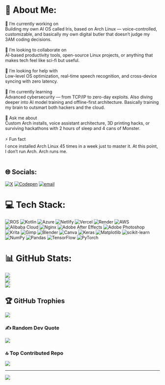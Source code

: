 # 💫 About Me:
🔭 I’m currently working on<br>Building my own AI OS called Iris, based on Arch Linux — voice-controlled, customizable, and basically my own digital butler that doesn’t judge my 3AM coding decisions.<br><br>🤝 I’m looking to collaborate on<br>AI-based productivity tools, open-source Linux projects, or anything that makes tech feel like sci-fi but useful.<br><br>🤔 I’m looking for help with<br>Low-level OS optimization, real-time speech recognition, and cross-device syncing with zero latency.<br><br>🌱 I’m currently learning<br>Advanced cybersecurity — from TCP/IP to zero-day exploits. Also diving deeper into AI model training and offline-first architecture. Basically training my brain to outsmart both hackers and the cloud.<br><br>💬 Ask me about<br>Custom Arch installs, voice assistant architecture, 3D printing hacks, or surviving hackathons with 2 hours of sleep and 4 cans of Monster.<br><br>⚡ Fun fact<br>I once installed Arch Linux 45 times in a week just to master it. At this point, I don’t run Arch. Arch runs me.<br><br>


## 🌐 Socials:
[![X](https://img.shields.io/badge/X-black.svg?logo=X&logoColor=white)](https://x.com/sreevarshan298) [![Codepen](https://img.shields.io/badge/Codepen-000000?logo=codepen&logoColor=white)](https://codepen.io/sree-varshan) [![email](https://img.shields.io/badge/Email-D14836?logo=gmail&logoColor=white)](mailto:sreevarshan1511@gmail.com) 

# 💻 Tech Stack:
![ROS](https://img.shields.io/badge/ros-%230A0FF9.svg?style=for-the-badge&logo=ros&logoColor=white) ![Kotlin](https://img.shields.io/badge/kotlin-%237F52FF.svg?style=for-the-badge&logo=kotlin&logoColor=white) ![Azure](https://img.shields.io/badge/azure-%230072C6.svg?style=for-the-badge&logo=microsoftazure&logoColor=white) ![Netlify](https://img.shields.io/badge/netlify-%23000000.svg?style=for-the-badge&logo=netlify&logoColor=#00C7B7) ![Vercel](https://img.shields.io/badge/vercel-%23000000.svg?style=for-the-badge&logo=vercel&logoColor=white) ![Render](https://img.shields.io/badge/Render-%46E3B7.svg?style=for-the-badge&logo=render&logoColor=white) ![AWS](https://img.shields.io/badge/AWS-%23FF9900.svg?style=for-the-badge&logo=amazon-aws&logoColor=white) ![Alibaba Cloud](https://img.shields.io/badge/AlibabaCloud-%23FF6701.svg?style=for-the-badge&logo=alibabacloud&logoColor=white) ![Nginx](https://img.shields.io/badge/nginx-%23009639.svg?style=for-the-badge&logo=nginx&logoColor=white) ![Adobe After Effects](https://img.shields.io/badge/Adobe%20After%20Effects-9999FF.svg?style=for-the-badge&logo=Adobe%20After%20Effects&logoColor=white) ![Adobe Photoshop](https://img.shields.io/badge/adobe%20photoshop-%2331A8FF.svg?style=for-the-badge&logo=adobe%20photoshop&logoColor=white) ![Krita](https://img.shields.io/badge/Krita-203759?style=for-the-badge&logo=krita&logoColor=EEF37B) ![Gimp](https://img.shields.io/badge/Gimp-657D8B?style=for-the-badge&logo=gimp&logoColor=FFFFFF) ![Blender](https://img.shields.io/badge/blender-%23F5792A.svg?style=for-the-badge&logo=blender&logoColor=white) ![Canva](https://img.shields.io/badge/Canva-%2300C4CC.svg?style=for-the-badge&logo=Canva&logoColor=white) ![Keras](https://img.shields.io/badge/Keras-%23D00000.svg?style=for-the-badge&logo=Keras&logoColor=white) ![Matplotlib](https://img.shields.io/badge/Matplotlib-%23ffffff.svg?style=for-the-badge&logo=Matplotlib&logoColor=black) ![scikit-learn](https://img.shields.io/badge/scikit--learn-%23F7931E.svg?style=for-the-badge&logo=scikit-learn&logoColor=white) ![NumPy](https://img.shields.io/badge/numpy-%23013243.svg?style=for-the-badge&logo=numpy&logoColor=white) ![Pandas](https://img.shields.io/badge/pandas-%23150458.svg?style=for-the-badge&logo=pandas&logoColor=white) ![TensorFlow](https://img.shields.io/badge/TensorFlow-%23FF6F00.svg?style=for-the-badge&logo=TensorFlow&logoColor=white) ![PyTorch](https://img.shields.io/badge/PyTorch-%23EE4C2C.svg?style=for-the-badge&logo=PyTorch&logoColor=white)
# 📊 GitHub Stats:
![](https://github-readme-stats.vercel.app/api?username=sreevarshan-xenoz&theme=catppuccin_mocha&hide_border=false&include_all_commits=true&count_private=true)<br/>
![](https://nirzak-streak-stats.vercel.app/?user=sreevarshan-xenoz&theme=catppuccin_mocha&hide_border=false)<br/>
![](https://github-readme-stats.vercel.app/api/top-langs/?username=sreevarshan-xenoz&theme=catppuccin_mocha&hide_border=false&include_all_commits=true&count_private=true&layout=compact)

## 🏆 GitHub Trophies
![](https://github-profile-trophy.vercel.app/?username=sreevarshan-xenoz&theme=catppuccin_mocha&no-frame=false&no-bg=true&margin-w=4)

### ✍️ Random Dev Quote
![](https://quotes-github-readme.vercel.app/api?type=horizontal&theme=radical)

### 🔝 Top Contributed Repo
![](https://github-contributor-stats.vercel.app/api?username=sreevarshan-xenoz&limit=5&theme=catppuccin_mocha&combine_all_yearly_contributions=true)

---
[![](https://visitcount.itsvg.in/api?id=sreevarshan-xenoz&icon=1&color=0)](https://visitcount.itsvg.in)

<!-- Proudly created with GPRM ( https://gprm.itsvg.in ) -->
